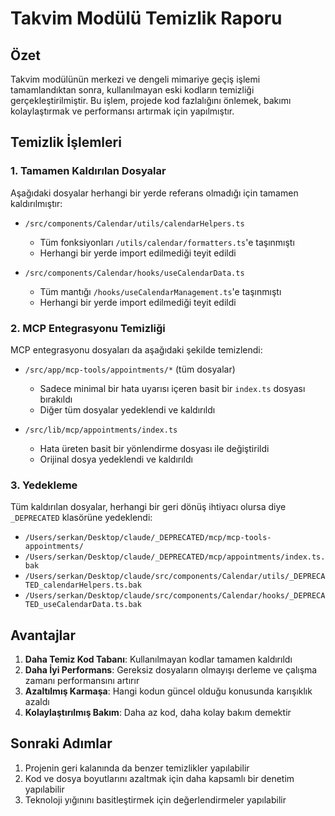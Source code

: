 # Takvim Modülü Temizlik Raporu

## Özet

Takvim modülünün merkezi ve dengeli mimariye geçiş işlemi tamamlandıktan sonra, kullanılmayan eski kodların temizliği gerçekleştirilmiştir. Bu işlem, projede kod fazlalığını önlemek, bakımı kolaylaştırmak ve performansı artırmak için yapılmıştır.

## Temizlik İşlemleri

### 1. Tamamen Kaldırılan Dosyalar
Aşağıdaki dosyalar herhangi bir yerde referans olmadığı için tamamen kaldırılmıştır:

- `/src/components/Calendar/utils/calendarHelpers.ts`
  - Tüm fonksiyonları `/utils/calendar/formatters.ts`'e taşınmıştı
  - Herhangi bir yerde import edilmediği teyit edildi
  
- `/src/components/Calendar/hooks/useCalendarData.ts`
  - Tüm mantığı `/hooks/useCalendarManagement.ts`'e taşınmıştı
  - Herhangi bir yerde import edilmediği teyit edildi

### 2. MCP Entegrasyonu Temizliği
MCP entegrasyonu dosyaları da aşağıdaki şekilde temizlendi:

- `/src/app/mcp-tools/appointments/*` (tüm dosyalar)
  - Sadece minimal bir hata uyarısı içeren basit bir `index.ts` dosyası bırakıldı
  - Diğer tüm dosyalar yedeklendi ve kaldırıldı

- `/src/lib/mcp/appointments/index.ts`
  - Hata üreten basit bir yönlendirme dosyası ile değiştirildi
  - Orijinal dosya yedeklendi ve kaldırıldı

### 3. Yedekleme
Tüm kaldırılan dosyalar, herhangi bir geri dönüş ihtiyacı olursa diye `_DEPRECATED` klasörüne yedeklendi:

- `/Users/serkan/Desktop/claude/_DEPRECATED/mcp/mcp-tools-appointments/`
- `/Users/serkan/Desktop/claude/_DEPRECATED/mcp/appointments/index.ts.bak`
- `/Users/serkan/Desktop/claude/src/components/Calendar/utils/_DEPRECATED_calendarHelpers.ts.bak`
- `/Users/serkan/Desktop/claude/src/components/Calendar/hooks/_DEPRECATED_useCalendarData.ts.bak`

## Avantajlar

1. **Daha Temiz Kod Tabanı**: Kullanılmayan kodlar tamamen kaldırıldı
2. **Daha İyi Performans**: Gereksiz dosyaların olmayışı derleme ve çalışma zamanı performansını artırır
3. **Azaltılmış Karmaşa**: Hangi kodun güncel olduğu konusunda karışıklık azaldı
4. **Kolaylaştırılmış Bakım**: Daha az kod, daha kolay bakım demektir

## Sonraki Adımlar

1. Projenin geri kalanında da benzer temizlikler yapılabilir
2. Kod ve dosya boyutlarını azaltmak için daha kapsamlı bir denetim yapılabilir
3. Teknoloji yığınını basitleştirmek için değerlendirmeler yapılabilir
